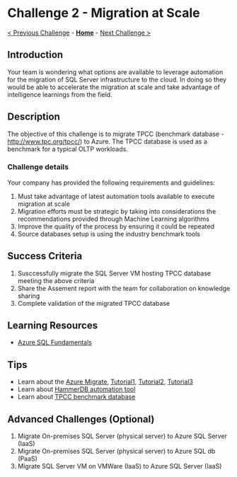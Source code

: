# Challenge 2 - Migration at Scale

[< Previous Challenge](./Challenge00.md) - **[Home](../../README.md)** - [Next Challenge >](./Challenge03.md)

## Introduction 

Your team is wondering what options are available to leverage automation for the migration of SQL Server infrastructure to the cloud. In doing so they would be able to accelerate the migration at scale and take advantage of intelligence learnings from the field. 

## Description

The objective of this challenge is to migrate TPCC (benchmark database - http://www.tpc.org/tpcc/) to Azure. The TPCC database is used as a benchmark for a typical OLTP workloads. 

### Challenge details 

Your company has provided the following requirements and guidelines:

1. Must take advantage of latest automation tools available to execute migration at scale
2. Migration efforts must be strategic by taking into considerations the recommendations provided through Machine 
   Learning algorithms
3. Improve the quality of the process by ensuring it could be repeated
4. Source databases setup is using the industry benchmark tools  

## Success Criteria

1. Susccessfully migrate the SQL Server VM hosting TPCC database meeting the above criteria
2. Share the Assement report with the team for collaboration on knowledge sharing
3. Complete validation of the migrated TPCC database

## Learning Resources
* [Azure SQL Fundamentals](https://aka.ms/azuresqlfundamentals)

## Tips

* Learn about the [Azure Migrate](https://docs.microsoft.com/en-us/azure/migrate/), [Tutorial1](https://docs.microsoft.com/en-us/azure/migrate/tutorial-discover-physical), [Tutorial2](https://docs.microsoft.com/en-us/azure/migrate/tutorial-assess-physical), [Tutorial3](https://docs.microsoft.com/en-us/azure/migrate/tutorial-migrate-physical-virtual-machines)
* Learn about [HammerDB automation tool](https://www.hammerdb.com/) 
* Learn about [TPCC benchmark database](http://www.tpc.org/tpcc/) 


## Advanced Challenges (Optional)

1. Migrate On-premises SQL Server (physical server) to Azure SQL Server (IaaS)
2. Migrate On-premises SQL Server (physical server) to Azure SQL db (PaaS)
3. Migrate SQL Server VM on VMWare (IaaS) to Azure SQL Server (IaaS)


